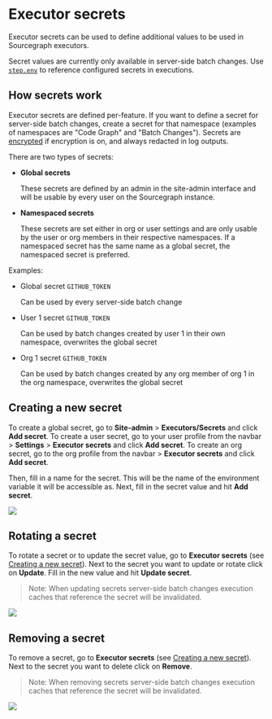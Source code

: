 # Executor secrets

<style type="text/css">
  img.executor-diagram {
    display: block;
    margin: 1em auto;
    max-width: 700px;
    margin-bottom: 0.5em;
  }
</style>

Executor secrets can be used to define additional values to be used in Sourcegraph executors.

Secret values are currently only available in server-side batch changes. Use [`step.env`](../../batch_changes/references/batch_spec_yaml_reference.md#steps-env) to reference configured secrets in executions.

## How secrets work

Executor secrets are defined per-feature. If you want to define a secret for server-side batch changes, create a secret for that namespace (examples of namespaces are "Code Graph" and "Batch Changes"). Secrets are [encrypted](../config/encryption.md) if encryption is on, and always redacted in log outputs.

There are two types of secrets: 

- **Global secrets** 

  These secrets are defined by an admin in the site-admin interface and will be usable by every user on the Sourcegraph instance.

- **Namespaced secrets**
  
  These secrets are set either in org or user settings and are only usable by the user or org members in their respective namespaces. If a namespaced secret has the same name as a global secret, the namespaced secret is preferred.

Examples:

- Global secret `GITHUB_TOKEN`

  Can be used by every server-side batch change

- User 1 secret `GITHUB_TOKEN`

  Can be used by batch changes created by user 1 in their own namespace, overwrites the global secret

- Org 1 secret `GITHUB_TOKEN`

  Can be used by batch changes created by any org member of org 1 in the org namespace, overwrites the global secret

## Creating a new secret

To create a global secret, go to **Site-admin** > **Executors/Secrets** and click **Add secret**.
To create a user secret, go to your user profile from the navbar > **Settings** >  **Executor secrets** and click **Add secret**.
To create an org secret, go to the org profile from the navbar > **Executor secrets** and click **Add secret**.

Then, fill in a name for the secret. This will be the name of the environment variable it will be accessible as.
Next, fill in the secret value and hit **Add secret**.

<img src="https://storage.googleapis.com/sourcegraph-assets/docs/images/batch_changes/create_executor_secret.png" class="lead-screenshot">

## Rotating a secret

To rotate a secret or to update the secret value, go to **Executor secrets** (see [Creating a new secret](#creating-a-new-secret)). Next to the secret you want to update or rotate click on **Update**. Fill in the new value and hit **Update secret**.

> Note: When updating secrets server-side batch changes execution caches that reference the secret will be invalidated.

<img src="https://storage.googleapis.com/sourcegraph-assets/docs/images/batch_changes/update_executor_secret.png" class="lead-screenshot">

## Removing a secret

To remove a secret, go to **Executor secrets** (see [Creating a new secret](#creating-a-new-secret)). Next to the secret you want to delete click on **Remove**.

> Note: When removing secrets server-side batch changes execution caches that reference the secret will be invalidated.

<img src="https://storage.googleapis.com/sourcegraph-assets/docs/images/batch_changes/remove_executor_secret.png" class="lead-screenshot">
